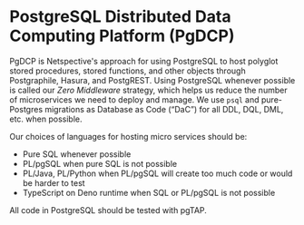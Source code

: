 # PostgreSQL Distributed Data Computing Platform (PgDCP)

PgDCP is Netspective's approach for using PostgreSQL to host polyglot stored procedures, stored functions, and other objects through Postgraphile, Hasura, and PostgREST. Using PostgreSQL whenever possible is called our _Zero Middleware_ strategy, which helps us reduce the number of microservices we need to deploy and manage. We use `psql` and pure-Postgres migrations as Database as Code (“DaC”) for all DDL, DQL, DML, etc. when possible. 

Our choices of languages for hosting micro services should be:

* Pure SQL whenever possible
* PL/pgSQL when pure SQL is not possible 
* PL/Java, PL/Python when PL/pgSQL will create too much code or would be harder to test 
* TypeScript on Deno runtime when SQL or PL/pgSQL is not possible

All code in PostgreSQL should be tested with pgTAP.
